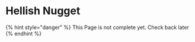 # Hellish Nugget

{% hint style="danger" %}
This Page is not complete yet. Check back later
{% endhint %}

